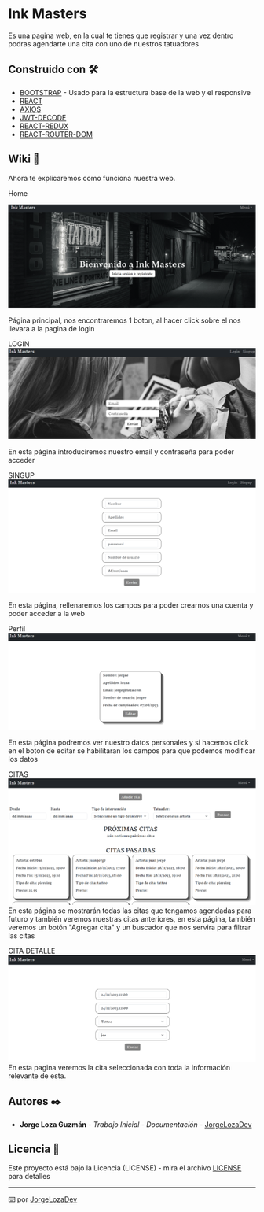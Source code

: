 # Ink Masters

Es una pagina web, en la cual te tienes que registrar y una vez dentro podras agendarte una cita con uno de nuestros tatuadores

## Construido con 🛠️

* [BOOTSTRAP](https://getbootstrap.com/) - Usado para la estructura base de la web y el responsive
* [REACT](https://getbootstrap.com/) 
* [AXIOS](https://getbootstrap.com/) 
* [JWT-DECODE](https://getbootstrap.com/) 
* [REACT-REDUX](https://getbootstrap.com/) 
* [REACT-ROUTER-DOM](https://getbootstrap.com/)     

## Wiki 📖

Ahora te explicaremos como funciona nuestra web.

Home
 
![HOME](public/Screenshot.png)
 
Página principal, nos encontraremos 1 boton, al hacer click sobre el nos llevara a la pagina de login

LOGIN
![LOGIN](public/Screenshot_2.png)

En esta página introduciremos nuestro email y contraseña para poder acceder

SINGUP
![SINGUP](public/Screenshot_3.png) 

En esta página, rellenaremos los campos para poder crearnos una cuenta y poder acceder a la web

Perfil
![PERFIL](public/Screenshot_4.png)

En esta página podremos ver nuestro datos personales y si hacemos click en el boton de editar se habilitaran los campos para que podemos modificar los datos

CITAS
![CITAS](public/Screenshot_5.png)
En esta página se mostrarán todas las citas que tengamos agendadas para futuro y también veremos nuestras citas anteriores, en esta página, también veremos un botón "Agregar cita" y un buscador que nos servira para filtrar las citas

CITA DETALLE
![CITADETALLE](public/Screenshot_6.png)
En esta pagina veremos la cita seleccionada con toda la información relevante de esta. 

## Autores ✒️


* **Jorge Loza Guzmán** - *Trabajo Inicial* -  *Documentación* - [JorgeLozaDev](https://github.com/JorgeLozaDev)


## Licencia 📄

Este proyecto está bajo la Licencia (LICENSE) - mira el archivo [LICENSE](LICENSE) para detalles

---
⌨️ por [JorgeLozaDev](https://github.com/JorgeLozaDev) 